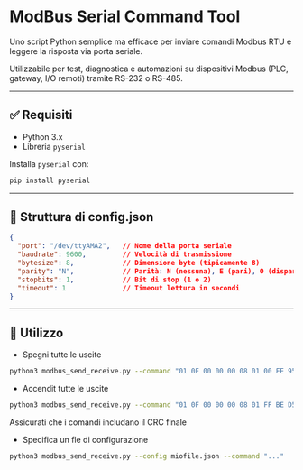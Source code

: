 # ModBus Serial Command Tool

Uno script Python semplice ma efficace per inviare comandi Modbus RTU e leggere la risposta via porta seriale.

Utilizzabile per test, diagnostica e automazioni su dispositivi Modbus (PLC, gateway, I/O remoti) tramite RS-232 o RS-485.

---

## ✅ Requisiti

- Python 3.x
- Libreria `pyserial`

Installa `pyserial` con:

```bash
pip install pyserial
```

---

## 📝 Struttura di config.json
```json
{
  "port": "/dev/ttyAMA2",   // Nome della porta seriale
  "baudrate": 9600,         // Velocità di trasmissione
  "bytesize": 8,            // Dimensione byte (tipicamente 8)
  "parity": "N",            // Parità: N (nessuna), E (pari), O (dispari)
  "stopbits": 1,            // Bit di stop (1 o 2)
  "timeout": 1              // Timeout lettura in secondi
}
```
---

## 🚀 Utilizzo
* Spegni tutte le uscite
```bash
python3 modbus_send_receive.py --command "01 0F 00 00 00 08 01 00 FE 95"
```
* Accendit tutte le uscite
```bash
python3 modbus_send_receive.py --command "01 0F 00 00 00 08 01 FF BE D5"
```
Assicurati che i comandi includano il CRC finale
* Specifica un fle di configurazione
```bash
python3 modbus_send_receive.py --config miofile.json --command "..."
```